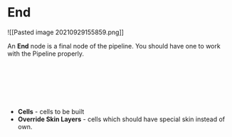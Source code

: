 # **End** 
  
![[Pasted image 20210929155859.png]] 

An **End** node is a final node of the pipeline. 
You should have one to work with the Pipeline properly.  

<br /><br /><br /><br /><br />

- **Cells** - cells to be built  
- **Override Skin Layers** - cells which should have special skin instead of own.   


